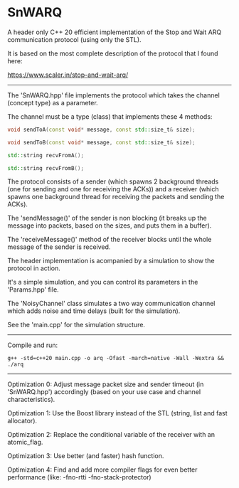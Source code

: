 # SnWARQ
A header only C++ 20 efficient implementation of the Stop and Wait ARQ communication protocol (using only the STL).

It is based on the most complete description of the protocol that I found here:

https://www.scaler.in/stop-and-wait-arq/

---------------------------------------------------------------------------------------------------------------------------------

The 'SnWARQ.hpp' file implements the protocol which takes the channel (concept type) as a parameter.

The channel must be a type (class) that implements these 4 methods:
```C++
void sendToA(const void* message, const std::size_t& size);

void sendToB(const void* message, const std::size_t& size);

std::string recvFromA();

std::string recvFromB();
```
The protocol consists of a sender (which spawns 2 background threads (one for sending and one for receiving the ACKs))
and a receiver (which spawns one background thread for receiving the packets and sending the ACKs).

The 'sendMessage()' of the sender is non blocking (it breaks up the message into packets, based on the sizes, and puts them in a buffer).

The 'receiveMessage()' method of the receiver blocks until the whole message of the sender is received.

The header implementation is acompanied by a simulation to show the protocol in action.

It's a simple simulation, and you can control its parameters in the 'Params.hpp' file.

The 'NoisyChannel' class simulates a two way communication channel which adds noise and time delays (built for the simulation).

See the 'main.cpp' for the simulation structure.

------------------------------------------------------------------------------------------

Compile and run: 
```
g++ -std=c++20 main.cpp -o arq -Ofast -march=native -Wall -Wextra && ./arq
```
-------------------------------------------------------------------------------------------

Optimization 0: Adjust message packet size and sender timeout (in 'SnWARQ.hpp') 
accordingly (based on your use case and channel characteristics).

Optimization 1: Use the Boost library instead of the STL (string, list and fast allocator).

Optimization 2: Replace the conditional variable of the receiver with an atomic_flag.

Optimization 3: Use better (and faster) hash function.

Optimization 4: Find and add more compiler flags for even better performance (like: -fno-rtti -fno-stack-protector)
